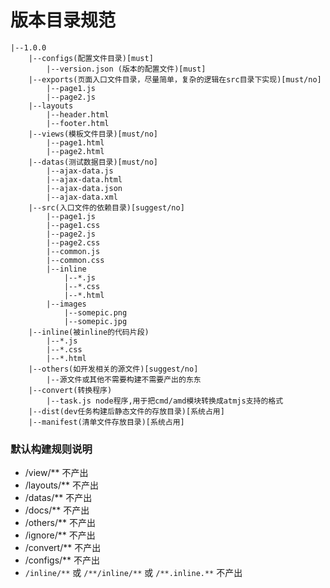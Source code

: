 # 版本目录规范
```
|--1.0.0
    |--configs(配置文件目录)[must]
        |--version.json (版本的配置文件)[must]
    |--exports(页面入口文件目录，尽量简单，复杂的逻辑在src目录下实现)[must/no]
        |--page1.js
        |--page2.js
    |--layouts
        |--header.html
        |--footer.html
    |--views(模板文件目录)[must/no]
        |--page1.html
        |--page2.html
    |--datas(测试数据目录)[must/no]
        |--ajax-data.js
        |--ajax-data.html
        |--ajax-data.json
        |--ajax-data.xml
    |--src(入口文件的依赖目录)[suggest/no]
        |--page1.js
        |--page1.css
        |--page2.js
        |--page2.css
        |--common.js
        |--common.css
        |--inline
            |--*.js
            |--*.css
            |--*.html
        |--images
            |--somepic.png
            |--somepic.jpg
    |--inline(被inline的代码片段)
        |--*.js
        |--*.css
        |--*.html
    |--others(如开发相关的源文件)[suggest/no]
        |--源文件或其他不需要构建不需要产出的东东
    |--convert(转换程序)
        |--task.js node程序,用于把cmd/amd模块转换成atmjs支持的格式
    |--dist(dev任务构建后静态文件的存放目录)[系统占用]
    |--manifest(清单文件存放目录)[系统占用]
```

### 默认构建规则说明
* /view/**  不产出
* /layouts/** 不产出
* /datas/** 不产出
* /docs/** 不产出
* /others/** 不产出
* /ignore/** 不产出
* /convert/** 不产出
* /configs/** 不产出
* `/inline/**` 或 `/**/inline/**` 或 `/**.inline.**` 不产出

